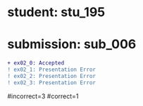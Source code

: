 # student: stu_195
# submission: sub_006

```diff
+ ex02_0: Accepted
! ex02_1: Presentation Error
! ex02_2: Presentation Error
! ex02_3: Presentation Error
```
#incorrect=3
#correct=1
